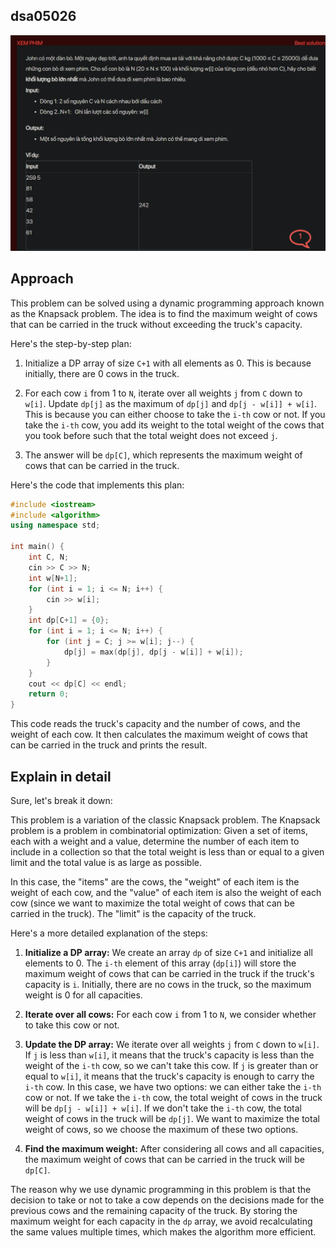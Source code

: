 ## dsa05026
![alt text](image.png)

## Approach
This problem can be solved using a dynamic programming approach known as the Knapsack problem. The idea is to find the maximum weight of cows that can be carried in the truck without exceeding the truck's capacity.

Here's the step-by-step plan:

1. Initialize a DP array of size `C+1` with all elements as 0. This is because initially, there are 0 cows in the truck.

2. For each cow `i` from 1 to `N`, iterate over all weights `j` from `C` down to `w[i]`. Update `dp[j]` as the maximum of `dp[j]` and `dp[j - w[i]] + w[i]`. This is because you can either choose to take the `i-th` cow or not. If you take the `i-th` cow, you add its weight to the total weight of the cows that you took before such that the total weight does not exceed `j`.

3. The answer will be `dp[C]`, which represents the maximum weight of cows that can be carried in the truck.

Here's the code that implements this plan:

```cpp
#include <iostream>
#include <algorithm>
using namespace std;

int main() {
    int C, N;
    cin >> C >> N;
    int w[N+1];
    for (int i = 1; i <= N; i++) {
        cin >> w[i];
    }
    int dp[C+1] = {0};
    for (int i = 1; i <= N; i++) {
        for (int j = C; j >= w[i]; j--) {
            dp[j] = max(dp[j], dp[j - w[i]] + w[i]);
        }
    }
    cout << dp[C] << endl;
    return 0;
}
```

This code reads the truck's capacity and the number of cows, and the weight of each cow. It then calculates the maximum weight of cows that can be carried in the truck and prints the result.

## Explain in detail
Sure, let's break it down:

This problem is a variation of the classic Knapsack problem. The Knapsack problem is a problem in combinatorial optimization: Given a set of items, each with a weight and a value, determine the number of each item to include in a collection so that the total weight is less than or equal to a given limit and the total value is as large as possible.

In this case, the "items" are the cows, the "weight" of each item is the weight of each cow, and the "value" of each item is also the weight of each cow (since we want to maximize the total weight of cows that can be carried in the truck). The "limit" is the capacity of the truck.

Here's a more detailed explanation of the steps:

1. **Initialize a DP array:** We create an array `dp` of size `C+1` and initialize all elements to 0. The `i-th` element of this array (`dp[i]`) will store the maximum weight of cows that can be carried in the truck if the truck's capacity is `i`. Initially, there are no cows in the truck, so the maximum weight is 0 for all capacities.

2. **Iterate over all cows:** For each cow `i` from 1 to `N`, we consider whether to take this cow or not.

3. **Update the DP array:** We iterate over all weights `j` from `C` down to `w[i]`. If `j` is less than `w[i]`, it means that the truck's capacity is less than the weight of the `i-th` cow, so we can't take this cow. If `j` is greater than or equal to `w[i]`, it means that the truck's capacity is enough to carry the `i-th` cow. In this case, we have two options: we can either take the `i-th` cow or not. If we take the `i-th` cow, the total weight of cows in the truck will be `dp[j - w[i]] + w[i]`. If we don't take the `i-th` cow, the total weight of cows in the truck will be `dp[j]`. We want to maximize the total weight of cows, so we choose the maximum of these two options.

4. **Find the maximum weight:** After considering all cows and all capacities, the maximum weight of cows that can be carried in the truck will be `dp[C]`.

The reason why we use dynamic programming in this problem is that the decision to take or not to take a cow depends on the decisions made for the previous cows and the remaining capacity of the truck. By storing the maximum weight for each capacity in the `dp` array, we avoid recalculating the same values multiple times, which makes the algorithm more efficient.